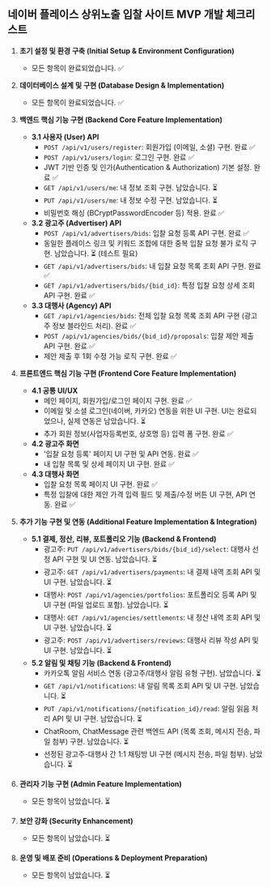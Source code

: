 ## 네이버 플레이스 상위노출 입찰 사이트 MVP 개발 체크리스트

1.  **초기 설정 및 환경 구축 (Initial Setup & Environment Configuration)**

    - 모든 항목이 완료되었습니다. ✅

2.  **데이터베이스 설계 및 구현 (Database Design & Implementation)**

    - 모든 항목이 완료되었습니다. ✅

3.  **백엔드 핵심 기능 구현 (Backend Core Feature Implementation)**

    - **3.1 사용자 (User) API**
      - `POST /api/v1/users/register`: 회원가입 (이메일, 소셜) 구현. 완료 ✅
      - `POST /api/v1/users/login`: 로그인 구현. 완료 ✅
      - JWT 기반 인증 및 인가(Authentication & Authorization) 기본 설정. 완료 ✅
      - `GET /api/v1/users/me`: 내 정보 조회 구현. 남았습니다. ⏳
      - `PUT /api/v1/users/me`: 내 정보 수정 구현. 남았습니다. ⏳
      - 비밀번호 해싱 (BCryptPasswordEncoder 등) 적용. 완료 ✅
    - **3.2 광고주 (Advertiser) API**
      - `POST /api/v1/advertisers/bids`: 입찰 요청 등록 API 구현. 완료 ✅
      - 동일한 플레이스 링크 및 키워드 조합에 대한 중복 입찰 요청 불가 로직 구현. 남았습니다. ⏳ (테스트 필요)
      - `GET /api/v1/advertisers/bids`: 내 입찰 요청 목록 조회 API 구현. 완료 ✅
      - `GET /api/v1/advertisers/bids/{bid_id}`: 특정 입찰 요청 상세 조회 API 구현. 완료 ✅
    - **3.3 대행사 (Agency) API**
      - `GET /api/v1/agencies/bids`: 전체 입찰 요청 목록 조회 API 구현 (광고주 정보 블라인드 처리). 완료 ✅
      - `POST /api/v1/agencies/bids/{bid_id}/proposals`: 입찰 제안 제출 API 구현. 완료 ✅
      - 제안 제출 후 1회 수정 가능 로직 구현. 완료 ✅

4.  **프론트엔드 핵심 기능 구현 (Frontend Core Feature Implementation)**

    - **4.1 공통 UI/UX**
      - 메인 페이지, 회원가입/로그인 페이지 구현. 완료 ✅
      - 이메일 및 소셜 로그인(네이버, 카카오) 연동을 위한 UI 구현. UI는 완료되었으나, 실제 연동은 남았습니다. ⏳
      - 추가 회원 정보(사업자등록번호, 상호명 등) 입력 폼 구현. 완료 ✅
    - **4.2 광고주 화면**
      - '입찰 요청 등록' 페이지 UI 구현 및 API 연동. 완료 ✅
      - 내 입찰 목록 및 상세 페이지 UI 구현. 완료 ✅
    - **4.3 대행사 화면**
      - 입찰 요청 목록 페이지 UI 구현. 완료 ✅
      - 특정 입찰에 대한 제안 가격 입력 필드 및 제출/수정 버튼 UI 구현, API 연동. 완료 ✅

5.  **추가 기능 구현 및 연동 (Additional Feature Implementation & Integration)**

    - **5.1 결제, 정산, 리뷰, 포트폴리오 기능 (Backend & Frontend)**
      - 광고주: `PUT /api/v1/advertisers/bids/{bid_id}/select`: 대행사 선정 API 구현 및 UI 연동. 남았습니다. ⏳
      - 광고주: `GET /api/v1/advertisers/payments`: 내 결제 내역 조회 API 및 UI 구현. 남았습니다. ⏳
      - 대행사: `POST /api/v1/agencies/portfolios`: 포트폴리오 등록 API 및 UI 구현 (파일 업로드 포함). 남았습니다. ⏳
      - 대행사: `GET /api/v1/agencies/settlements`: 내 정산 내역 조회 API 및 UI 구현. 남았습니다. ⏳
      - 광고주: `POST /api/v1/advertisers/reviews`: 대행사 리뷰 작성 API 및 UI 구현. 남았습니다. ⏳
    - **5.2 알림 및 채팅 기능 (Backend & Frontend)**
      - 카카오톡 알림 서비스 연동 (광고주/대행사 알림 유형 구현). 남았습니다. ⏳
      - `GET /api/v1/notifications`: 내 알림 목록 조회 API 및 UI 구현. 남았습니다. ⏳
      - `PUT /api/v1/notifications/{notification_id}/read`: 알림 읽음 처리 API 및 UI 구현. 남았습니다. ⏳
      - ChatRoom, ChatMessage 관련 백엔드 API (목록 조회, 메시지 전송, 파일 첨부) 구현. 남았습니다. ⏳
      - 선정된 광고주-대행사 간 1:1 채팅방 UI 구현 (메시지 전송, 파일 첨부). 남았습니다. ⏳

6.  **관리자 기능 구현 (Admin Feature Implementation)**

    - 모든 항목이 남았습니다. ⏳

7.  **보안 강화 (Security Enhancement)**

    - 모든 항목이 남았습니다. ⏳

8.  **운영 및 배포 준비 (Operations & Deployment Preparation)**
    - 모든 항목이 남았습니다. ⏳
